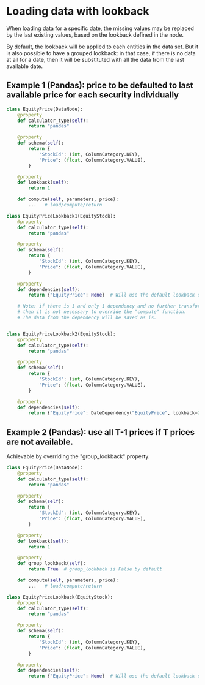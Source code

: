 # Loading data with lookback

When loading data for a specific date, the missing values may be replaced by the last existing values, based on the lookback defined in the node.

By default, the lookback will be applied to each entities in the data set. But it is also possible to have a grouped lookback: in that case, if there is no data at all for a date, then it will be substituted with all the data from the last available date.

## Example 1 (Pandas): price to be defaulted to last available price for each security individually

```python
class EquityPrice(DataNode):
    @property
    def calculator_type(self):
        return "pandas"

    @property
    def schema(self):
        return {
            "StockId": (int, ColumnCategory.KEY),
            "Price": (float, ColumnCategory.VALUE),
        }

    @property
    def lookback(self):
        return 1

    def compute(self, parameters, price):
        ...   # load/compute/return

class EquityPriceLookback1(EquityStock):
    @property
    def calculator_type(self):
        return "pandas"

    @property
    def schema(self):
        return {
            "StockId": (int, ColumnCategory.KEY),
            "Price": (float, ColumnCategory.VALUE),
        }

    @property
    def dependencies(self):
        return {"EquityPrice": None}  # Will use the default lookback of 1 day, as defined in the EquityPrice class

    # Note: if there is 1 and only 1 dependency and no further transformation to apply to it,
    # then it is not necessary to override the "compute" function.
    # The data from the dependency will be saved as is.


class EquityPriceLookback2(EquityStock):
    @property
    def calculator_type(self):
        return "pandas"

    @property
    def schema(self):
        return {
            "StockId": (int, ColumnCategory.KEY),
            "Price": (float, ColumnCategory.VALUE),
        }

    @property
    def dependencies(self):
        return {"EquityPrice": DateDependency("EquityPrice", lookback=2)}  # Will override the lookback defined in the EquityPrice class
```

## Example 2 (Pandas): use all T-1 prices if T prices are not available.

Achievable by overriding the "group_lookback" property.

```python
class EquityPrice(DataNode):
    @property
    def calculator_type(self):
        return "pandas"

    @property
    def schema(self):
        return {
            "StockId": (int, ColumnCategory.KEY),
            "Price": (float, ColumnCategory.VALUE),
        }

    @property
    def lookback(self):
        return 1

    @property
    def group_lookback(self):
        return True  # group_lookback is False by default

    def compute(self, parameters, price):
        ...   # load/compute/return

class EquityPriceLookback(EquityStock):
    @property
    def calculator_type(self):
        return "pandas"

    @property
    def schema(self):
        return {
            "StockId": (int, ColumnCategory.KEY),
            "Price": (float, ColumnCategory.VALUE),
        }

    @property
    def dependencies(self):
        return {"EquityPrice": None}  # Will use the default lookback of 1 day
```
